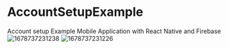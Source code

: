 # AccountSetupExample
Account setup Example Mobile Application with React Native and Firebase
![1678737231238](https://user-images.githubusercontent.com/68646332/224817976-934e2345-915c-4272-a7d5-5ada8612b489.jpg)
![1678737231226](https://user-images.githubusercontent.com/68646332/224817981-1802e3e3-518f-44d5-8910-781637ad99a2.jpg)
